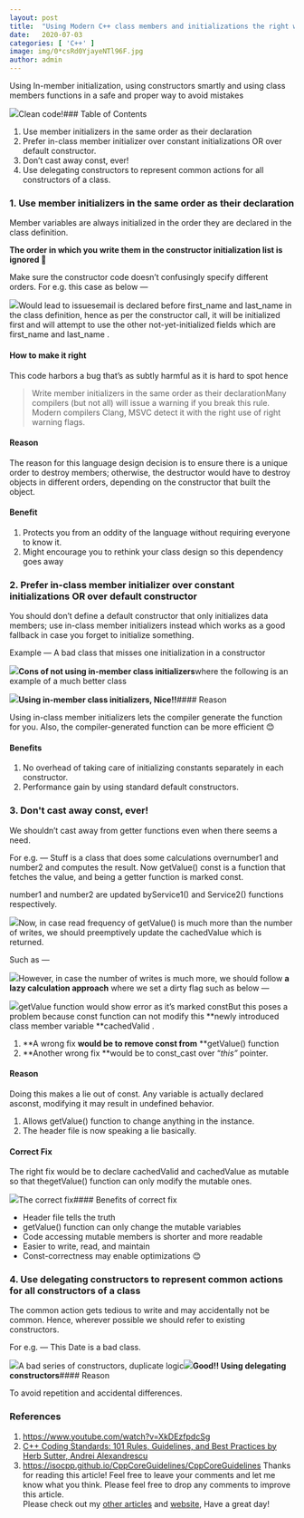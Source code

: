```yaml
---
layout:	post
title:	"Using Modern C++ class members and initializations the right way"
date:	2020-07-03
categories: [ 'C++' ]
image: img/0*csRd0YjayeNTl96F.jpg
author: admin
---
```


  Using In-member initialization, using constructors smartly and using class members functions in a safe and proper way to avoid mistakes

![](/img/0*csRd0YjayeNTl96F.jpg)Clean code!### Table of Contents

1. Use member initializers in the same order as their declaration
2. Prefer in-class member initializer over constant initializations OR over default constructor.
3. Don’t cast away const, ever!
4. Use delegating constructors to represent common actions for all constructors of a class.
### 1. Use member initializers in the same order as their declaration

Member variables are always initialized in the order they are declared in the class definition.

**The order in which you write them in the constructor initialization list is ignored 🥴**

Make sure the constructor code doesn’t confusingly specify different orders. For e.g. this case as below —

![](/img/1*Wzlu5I7J1KamJhQYob7_4w.png)Would lead to issuesemail is declared before first\_name and last\_name in the class definition, hence as per the constructor call, it will be initialized first and will attempt to use the other not-yet-initialized fields which are first\_name and last\_name .

#### How to make it right

This code harbors a bug that’s as subtly harmful as it is hard to spot hence


> Write member initializers in the same order as their declarationMany compilers (but not all) will issue a warning if you break this rule. Modern compilers Clang, MSVC detect it with the right use of right warning flags.

#### Reason

The reason for this language design decision is to ensure there is a unique order to destroy members; otherwise, the destructor would have to destroy objects in different orders, depending on the constructor that built the object.

#### Benefit

1. Protects you from an oddity of the language without requiring everyone to know it.
2. Might encourage you to rethink your class design so this dependency goes away
### 2. Prefer in-class member initializer over constant initializations OR over default constructor

You should don’t define a default constructor that only initializes data members; use in-class member initializers instead which works as a good fallback in case you forget to initialize something.

Example — A bad class that misses one initialization in a constructor

![](/img/1*iRhyfPkavdlODmNqmNEKsw.png)**Cons of not using in-member class initializers**where the following is an example of a much better class

![](/img/1*GNGSOMx_9NcelulDaYnytg.png)**Using in-member class initializers, Nice!!**#### Reason

Using in-class member initializers lets the compiler generate the function for you. Also, the compiler-generated function can be more efficient 😊

#### Benefits

1. No overhead of taking care of initializing constants separately in each constructor.
2. Performance gain by using standard default constructors.
### 3. Don't cast away const, ever!

We shouldn’t cast away from getter functions even when there seems a need.

For e.g. — Stuff is a class that does some calculations overnumber1 and number2 and computes the result. Now getValue() const is a function that fetches the value, and being a getter function is marked const.

number1 and number2 are updated byService1() and Service2() functions respectively.

![](/img/1*AuUxrjVaYzHmo_OacXV5qA.png)Now, in case read frequency of getValue() is much more than the number of writes, we should preemptively update the cachedValue which is returned.

Such as —

![](/img/1*rqMbsx6k1igbaXt3OKW5dw.png)However, in case the number of writes is much more, we should follow **a lazy calculation approach** where we set a dirty flag such as below —

![](/img/1*TD_ZSa_Y2-jmsOZHZO8B2w.png)getValue function would show error as it’s marked constBut this poses a problem because const function can not modify this **newly introduced class member variable **cachedValid .

1. **A wrong fix **would be to remove const from** **getValue() function
2. **Another wrong fix **would be to const\_cast over “*this”* pointer.
#### Reason

Doing this makes a lie out of const. Any variable is actually declared asconst, modifying it may result in undefined behavior.

1. Allows getValue() function to change anything in the instance.
2. The header file is now speaking a lie basically.
#### Correct Fix

The right fix would be to declare cachedValid and cachedValue as mutable so that thegetValue() function can only modify the mutable ones.

![](/img/1*DgxaGoDSuAcpP58716AYRQ.png)The correct fix#### Benefits of correct fix

* Header file tells the truth
* getValue() function can only change the mutable variables
* Code accessing mutable members is shorter and more readable
* Easier to write, read, and maintain
* Const-correctness may enable optimizations 😊
### 4. Use delegating constructors to represent common actions for all constructors of a class

The common action gets tedious to write and may accidentally not be common. Hence, wherever possible we should refer to existing constructors.

For e.g. — This Date is a bad class.

![](/img/1*WNgLgmo1n2TEsdoGYPy_EQ.png)A bad series of constructors, duplicate logic![](/img/1*B5w6vP4oil0rnbYdMWkyng.png)**Good!! Using delegating constructors**#### Reason

To avoid repetition and accidental differences.

### References

1. <https://www.youtube.com/watch?v=XkDEzfpdcSg>
2. [C++ Coding Standards: 101 Rules, Guidelines, and Best Practices by Herb Sutter, Andrei Alexandrescu](https://www.amazon.com/Coding-Standards-Rules-Guidelines-Practices/dp/0321113586)
3. <https://isocpp.github.io/CppCoreGuidelines/CppCoreGuidelines>
Thanks for reading this article! Feel free to leave your comments and let me know what you think. Please feel free to drop any comments to improve this article.  
Please check out my [other articles](https://medium.com/pranayaggarwal25) and [website](http://pranayaggarwal.github.io/), Have a great day!

  